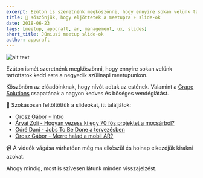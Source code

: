 ```yaml
---
excerpt: Ezúton is szeretnénk megköszönni, hogy ennyire sokan velünk tartottatok kedd este a negyedik szülinapi meetupunkon.
title: 🤩 Köszönjük, hogy eljöttetek a meetupra + slide-ok
date: 2018-06-23
tags: [meetup, appcraft, ar, management, ux, slides]
short_title: Júniusi meetup slide-ok
author: appcraft
---
```


![alt text](https://appcraft.hu/assets/img/meetup-2018-june-19-01.png)

Ezúton ismét szeretnénk megköszönni, hogy ennyire sokan velünk tartottatok kedd este a negyedik szülinapi meetupunkon.

Köszönöm az előadóinknak, hogy nívót adtak az estének. Valamint a [Grape Solutions](http://bit.ly/acm-18june-sponsor) csapatának a nagyon kedves és bőséges vendéglátást.

🔖 Szokásosan feltöltöttük a slideokat, itt találjátok:
- [Orosz Gábor - Intro](http://bit.ly/acm-18june-ppt-01)
- [Árvai Zoli - Hogyan vezess ki egy 70 fős projektet a mocsárból?](http://bit.ly/acm-18june-ppt-02)
- [Góré Dani - Jobs To Be Done a tervezésben](http://bit.ly/acm-18june-ppt-03)
- [Orosz Gábor - Merre halad a mobil AR?](http://bit.ly/acm-18june-ppt-04)

📹 A videók vágása várhatóan még ma elkészül és holnap elkezdjük kirakni azokat.

Ahogy mindig, most is szívesen látunk minden visszajelzést.
